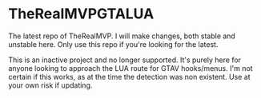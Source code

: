 # TheRealMVPGTALUA
The latest repo of TheRealMVP. I will make changes, both stable and unstable here. Only use this repo if you're looking for the latest.

This is an inactive project and no longer supported. It's purely here for anyone looking to approach the LUA route for GTAV hooks/menus. I'm not certain if this works, as at the time the detection was non existent. Use at your own risk if updating.
